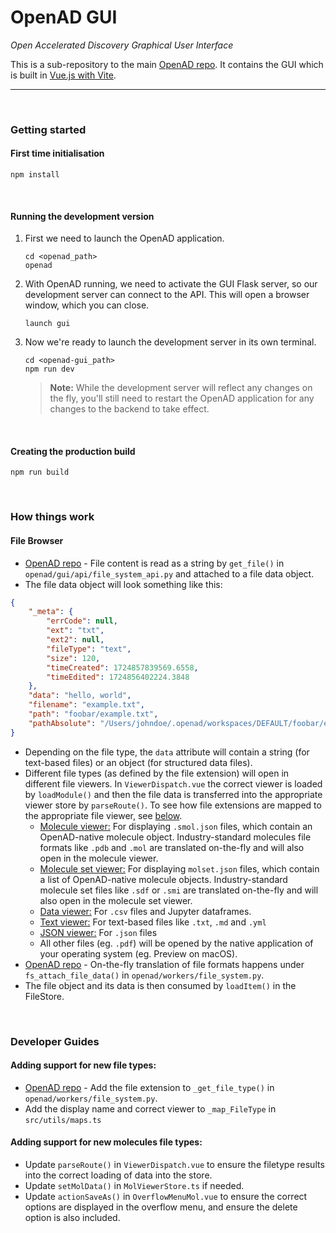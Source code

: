# OpenAD GUI

_Open Accelerated Discovery Graphical User Interface_

This is a sub-repository to the main [OpenAD repo]. It contains the GUI which is built in [Vue.js with Vite](readme/vue-vite.md).

---

<br>

### Getting started

#### First time initialisation

    npm install

<br>

#### Running the development version

1.  First we need to launch the OpenAD application.

        cd <openad_path>
        openad

1.  With OpenAD running, we need to activate the GUI Flask server, so our development server can connect to the API. This will open a browser window, which you can close.

        launch gui

1.  Now we're ready to launch the development server in its own terminal.

        cd <openad-gui_path>
        npm run dev

    > **Note:** While the development server will reflect any changes on the fly, you'll still need to restart the OpenAD application for any changes to the backend to take effect.

<br>

#### Creating the production build

    npm run build

<br>

### How things work

#### File Browser

-   [OpenAD repo] - File content is read as a string by `get_file()` in `openad/gui/api/file_system_api.py` and attached to a file data object.
-   The file data object will look something like this:

```json
{
	"_meta": {
		"errCode": null,
		"ext": "txt",
		"ext2": null,
		"fileType": "text",
		"size": 120,
		"timeCreated": 1724857839569.6558,
		"timeEdited": 1724856402224.3848
	},
	"data": "hello, world",
	"filename": "example.txt",
	"path": "foobar/example.txt",
	"pathAbsolute": "/Users/johndoe/.openad/workspaces/DEFAULT/foobar/example.txt"
}
```

-   Depending on the file type, the `data` attribute will contain a string (for text-based files) or an object (for structured data files).
-   Different file types (as defined by the file extension) will open in different file viewers. In `ViewerDispatch.vue` the correct viewer is loaded by `loadModule()` and then the file data is transferred into the appropriate viewer store by `parseRoute()`. To see how file extensions are mapped to the appropriate file viewer, see [below](#adding-support-for-new-file-types).
    -   <ins>Molecule viewer:</ins> For displaying `.smol.json` files, which contain an OpenAD-native molecule object. Industry-standard molecules file formats like `.pdb` and `.mol` are translated on-the-fly and will also open in the molecule viewer.
    -   <ins>Molecule set viewer:</ins> For displaying `molset.json` files, which contain a list of OpenAD-native molecule objects. Industry-standard molecule set files like `.sdf` or `.smi` are translated on-the-fly and will also open in the molecule set viewer.
    -   <ins>Data viewer:</ins> For `.csv` files and Jupyter dataframes.
    -   <ins>Text viewer:</ins> For text-based files like `.txt`, `.md` and `.yml`
    -   <ins>JSON viewer:</ins> For `.json` files
    -   All other files (eg. `.pdf`) will be opened by the native application of your operating system (eg. Preview on macOS).
-   [OpenAD repo] - On-the-fly translation of file formats happens under `fs_attach_file_data()` in `openad/workers/file_system.py`.
-   The file object and its data is then consumed by `loadItem()` in the FileStore.

<br>

### Developer Guides

#### Adding support for new file types:

-   [OpenAD repo] - Add the file extension to `_get_file_type()` in `openad/workers/file_system.py`.
-   Add the display name and correct viewer to `_map_FileType` in `src/utils/maps.ts`

#### Adding support for new molecules file types:

-   Update `parseRoute()` in `ViewerDispatch.vue` to ensure the filetype results into the correct loading of data into the store.
-   Update `setMolData()` in `MolViewerStore.ts` if needed.
-   Update `actionSaveAs()` in `OverflowMenuMol.vue` to ensure the correct options are displayed in the overflow menu, and ensure the delete option is also included.

[OpenAD repo]: https://github.com/acceleratedscience/open-ad-toolkit
